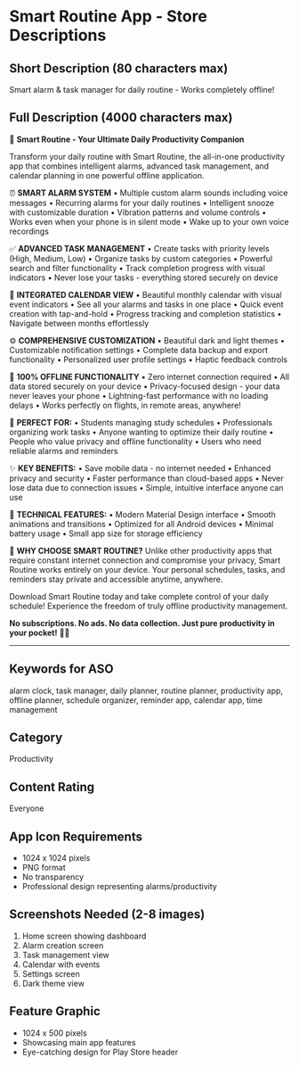 # Smart Routine App - Store Descriptions

## Short Description (80 characters max)
Smart alarm & task manager for daily routine - Works completely offline!

## Full Description (4000 characters max)

🚀 **Smart Routine - Your Ultimate Daily Productivity Companion**

Transform your daily routine with Smart Routine, the all-in-one productivity app that combines intelligent alarms, advanced task management, and calendar planning in one powerful offline application.

⏰ **SMART ALARM SYSTEM**
• Multiple custom alarm sounds including voice messages
• Recurring alarms for your daily routines
• Intelligent snooze with customizable duration
• Vibration patterns and volume controls
• Works even when your phone is in silent mode
• Wake up to your own voice recordings

✅ **ADVANCED TASK MANAGEMENT**
• Create tasks with priority levels (High, Medium, Low)
• Organize tasks by custom categories
• Powerful search and filter functionality
• Track completion progress with visual indicators
• Never lose your tasks - everything stored securely on device

📅 **INTEGRATED CALENDAR VIEW**
• Beautiful monthly calendar with visual event indicators
• See all your alarms and tasks in one place
• Quick event creation with tap-and-hold
• Progress tracking and completion statistics
• Navigate between months effortlessly

⚙️ **COMPREHENSIVE CUSTOMIZATION**
• Beautiful dark and light themes
• Customizable notification settings
• Complete data backup and export functionality
• Personalized user profile settings
• Haptic feedback controls

🔋 **100% OFFLINE FUNCTIONALITY**
• Zero internet connection required
• All data stored securely on your device
• Privacy-focused design - your data never leaves your phone
• Lightning-fast performance with no loading delays
• Works perfectly on flights, in remote areas, anywhere!

🎯 **PERFECT FOR:**
• Students managing study schedules
• Professionals organizing work tasks
• Anyone wanting to optimize their daily routine
• People who value privacy and offline functionality
• Users who need reliable alarms and reminders

✨ **KEY BENEFITS:**
• Save mobile data - no internet needed
• Enhanced privacy and security
• Faster performance than cloud-based apps
• Never lose data due to connection issues
• Simple, intuitive interface anyone can use

📱 **TECHNICAL FEATURES:**
• Modern Material Design interface
• Smooth animations and transitions
• Optimized for all Android devices
• Minimal battery usage
• Small app size for storage efficiency

🌟 **WHY CHOOSE SMART ROUTINE?**
Unlike other productivity apps that require constant internet connection and compromise your privacy, Smart Routine works entirely on your device. Your personal schedules, tasks, and reminders stay private and accessible anytime, anywhere.

Download Smart Routine today and take complete control of your daily schedule! Experience the freedom of truly offline productivity management.

**No subscriptions. No ads. No data collection. Just pure productivity in your pocket!** 📱✨

---

## Keywords for ASO
alarm clock, task manager, daily planner, routine planner, productivity app, offline planner, schedule organizer, reminder app, calendar app, time management

## Category
Productivity

## Content Rating
Everyone

## App Icon Requirements
- 1024 x 1024 pixels
- PNG format
- No transparency
- Professional design representing alarms/productivity

## Screenshots Needed (2-8 images)
1. Home screen showing dashboard
2. Alarm creation screen
3. Task management view
4. Calendar with events
5. Settings screen
6. Dark theme view

## Feature Graphic
- 1024 x 500 pixels
- Showcasing main app features
- Eye-catching design for Play Store header
